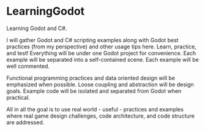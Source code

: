 # LearningGodot
Learning Godot and C#.

I will gather Godot and C# scripting examples along with Godot best practices (from my perspective) and other usage tips here. Learn, practice, and test! Everything will be under one Godot project for convenience. Each example will be separated into a self-contained scene. Each example will be well commented.

Functional programming practices and data oriented design will be emphasized when possible. Loose coupling and abstraction will be design goals. Example code will be isolated and separated from Godot when practical.

All in all the goal is to use real world - useful - practices and examples where real game design challenges, code architecture, and code structure are addressed.

